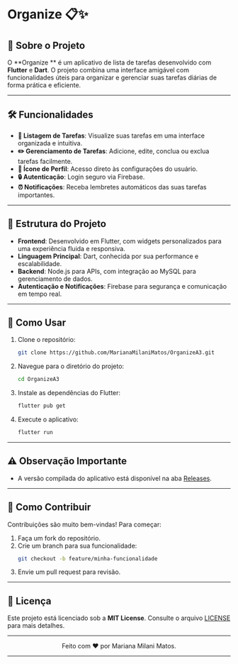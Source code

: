 
# Organize  📋✨

## 📖 Sobre o Projeto  
O **Organize ** é um aplicativo de lista de tarefas desenvolvido com **Flutter** e **Dart**. O projeto combina uma interface amigável com funcionalidades úteis para organizar e gerenciar suas tarefas diárias de forma prática e eficiente.

---

## 🛠️ Funcionalidades  
- **📄 Listagem de Tarefas**: Visualize suas tarefas em uma interface organizada e intuitiva.  
- **✏️ Gerenciamento de Tarefas**: Adicione, edite, conclua ou exclua tarefas facilmente.  
- **👤 Ícone de Perfil**: Acesso direto às configurações do usuário.  
- **🔒 Autenticação**: Login seguro via Firebase.  
- **⏰ Notificações**: Receba lembretes automáticos das suas tarefas importantes.  

---

## 📂 Estrutura do Projeto  
- **Frontend**: Desenvolvido em Flutter, com widgets personalizados para uma experiência fluida e responsiva.  
- **Linguagem Principal**: Dart, conhecida por sua performance e escalabilidade.  
- **Backend**: Node.js para APIs, com integração ao MySQL para gerenciamento de dados.  
- **Autenticação e Notificações**: Firebase para segurança e comunicação em tempo real.

---

## 🚀 Como Usar  
1. Clone o repositório:  
   ```bash
   git clone https://github.com/MarianaMilaniMatos/OrganizeA3.git
   ```
2. Navegue para o diretório do projeto:  
   ```bash
   cd OrganizeA3
   ```
3. Instale as dependências do Flutter:  
   ```bash
   flutter pub get
   ```
4. Execute o aplicativo:  
   ```bash
   flutter run
   ```

---

## ⚠️ Observação Importante  
- A versão compilada do aplicativo está disponível na aba [Releases](https://github.com/MarianaMilaniMatos/OrganizeA3/releases).  

---

## 🤝 Como Contribuir  
Contribuições são muito bem-vindas! Para começar:  
1. Faça um fork do repositório.  
2. Crie um branch para sua funcionalidade:  
   ```bash
   git checkout -b feature/minha-funcionalidade
   ```
3. Envie um pull request para revisão.  

---

## 📜 Licença  
Este projeto está licenciado sob a **MIT License**. Consulte o arquivo [LICENSE](./LICENSE) para mais detalhes.  

---

<div align="center">  
Feito com ❤️ por Mariana Milani Matos.  
</div>  

--- 
